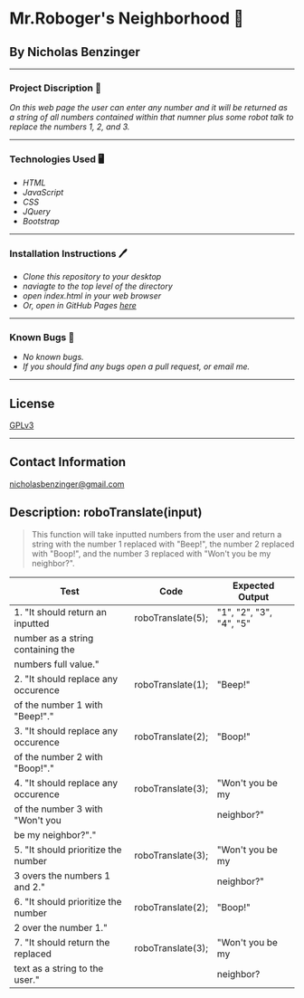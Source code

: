 # Mr.Roboger's Neighborhood 👾

## By Nicholas Benzinger
_____________________________

### Project Discription 📖
  _On this web page the user can enter any number and it will be returned as a string of all numbers contained within that numner plus some robot talk to replace the numbers 1, 2, and 3._
  _____________________________

### Technologies Used 🖥️

* _HTML_
* _JavaScript_
* _CSS_
* _JQuery_
* _Bootstrap_
_______________________________

### Installation Instructions 🖊️

* _Clone this repository to your desktop_
* _naviagte to the top level of the directory_
* _open index.html in your web browser_
* _Or, open in GitHub Pages [here](https://bennyz2030.github.io/mr-robogers-neighborhood/)_
________________________________

### Known Bugs 🐛

* _No known bugs._
* _If you should find any bugs open a pull request, or email me._
__________________________________

## License

[GPLv3](https://www.gnu.org/licenses/gpl-3.0.en.html)
__________________________________

## Contact Information
nicholasbenzinger@gmail.com



## Description: roboTranslate(input)
>This function will take inputted numbers from the user and return a string with the number 1 replaced with "Beep!", the number 2 replaced with "Boop!", and the number 3 replaced with "Won't you be my neighbor?".

|                Test                |        Code      |     Expected Output     |
| ---------------------------------- | -----------------| ----------------------- |
| 1. "It should return an inputted   | roboTranslate(5); | "1", "2", "3", "4", "5" |
| number as a string containing the  |                  |                         |
| numbers full value."               |                  |                         |
| 2. "It should replace any occurence| roboTranslate(1); | "Beep!"                 |
| of the number 1 with "Beep!"."     |                  |                         |
| 3. "It should replace any occurence| roboTranslate(2); | "Boop!"                 |
| of the number 2 with "Boop!"."     |                  |                         |
| 4. "It should replace any occurence| roboTranslate(3);  | "Won't you be my        |
| of the number 3 with "Won't you    |                  | neighbor?"              |
| be my neighbor?"."                 |                  |                         |
| 5. "It should prioritize the number| roboTranslate(3);| "Won't you be my        |
| 3 overs the numbers 1 and 2."      |                  | neighbor?"              |
| 6. "It should prioritize the number| roboTranslate(2); | "Boop!"                 |
| 2 over the number 1."              |                  |                         |
| 7. "It should return the replaced  | roboTranslate(3);| "Won't you be my        |
| text as a string to the user."     |                  | neighbor?               |